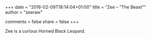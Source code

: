 +++
date = "2016-02-09T18:14:04+01:00"
title = "Zee – \"The Beast\""
author = "zeeraw"

comments = false
share = false
+++

Zee is a curious Horned Black Leopard.
